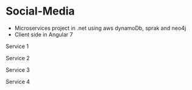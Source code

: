 # Social-Media
- Microservices project in .net using aws dynamoDb, sprak and neo4j
- Client side in Angular 7

Service 1

Service 2

Service 3

Service 4
